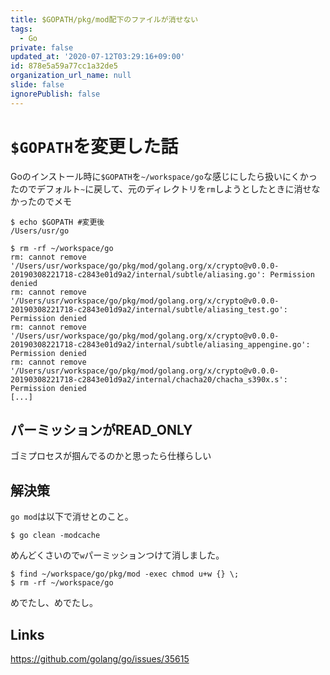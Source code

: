 ```yaml
---
title: $GOPATH/pkg/mod配下のファイルが消せない
tags:
  - Go
private: false
updated_at: '2020-07-12T03:29:16+09:00'
id: 878e5a59a77cc1a32de5
organization_url_name: null
slide: false
ignorePublish: false
---
```

# `$GOPATH`を変更した話

Goのインストール時に`$GOPATH`を`~/workspace/go`な感じにしたら扱いにくかったのでデフォルト`~`に戻して、元のディレクトリを`rm`しようとしたときに消せなかったのでメモ

```sh:terminal
$ echo $GOPATH #変更後
/Users/usr/go

$ rm -rf ~/workspace/go
rm: cannot remove '/Users/usr/workspace/go/pkg/mod/golang.org/x/crypto@v0.0.0-20190308221718-c2843e01d9a2/internal/subtle/aliasing.go': Permission denied
rm: cannot remove '/Users/usr/workspace/go/pkg/mod/golang.org/x/crypto@v0.0.0-20190308221718-c2843e01d9a2/internal/subtle/aliasing_test.go': Permission denied
rm: cannot remove '/Users/usr/workspace/go/pkg/mod/golang.org/x/crypto@v0.0.0-20190308221718-c2843e01d9a2/internal/subtle/aliasing_appengine.go': Permission denied
rm: cannot remove '/Users/usr/workspace/go/pkg/mod/golang.org/x/crypto@v0.0.0-20190308221718-c2843e01d9a2/internal/chacha20/chacha_s390x.s': Permission denied
[...]
```

## パーミッションがREAD_ONLY
ゴミプロセスが掴んでるのかと思ったら仕様らしい

## 解決策
`go mod`は以下で消せとのこと。

```sh:terminal
$ go clean -modcache
```

めんどくさいので`w`パーミッションつけて消しました。

```sh:terminal
$ find ~/workspace/go/pkg/mod -exec chmod u+w {} \;
$ rm -rf ~/workspace/go
```

めでたし、めでたし。

## Links
https://github.com/golang/go/issues/35615
